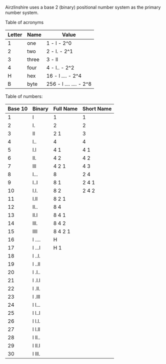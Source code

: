 Airzlinshire uses a base 2 (binary) positional number system as the primary number system.


Table of acronyms

| Letter | Name  | Value                   |
| ------ | ----- | ----------------------- |
| 1      | one   | 1 - l - 2^0             |
| 2      | two   | 2 - l. - 2^1            |
| 3      | three | 3 - ll                  |
| 4      | four  | 4 - l.. - 2^2           |
| H      | hex   | 16 - l .... - 2^4       |
| B      | byte  | 256 - l .... .... - 2^8 |

Table of numbers:

| Base 10 | Binary | Full Name | Short Name |
| ------- | ------ | --------- | ---------- |
| 1       | l      | 1         | 1          |
| 2       | l.     | 2         | 2          |
| 3       | ll     | 2 1       | 3          |
| 4       | l..    | 4         | 4          |
| 5       | l.l    | 4 1       | 4 1        |
| 6       | ll.    | 4 2       | 4 2        |
| 7       | lll    | 4 2 1     | 4 3        |
| 8       | l...   | 8         | 2 4        |
| 9       | l..l   | 8 1       | 2 4 1      |
| 10      | l.l.   | 8 2       | 2 4 2      |
| 11      | l.ll   | 8 2 1     |            |
| 12      | ll..   | 8 4       |            |
| 13      | ll.l   | 8 4 1     |            |
| 14      | lll.   | 8 4 2     |            |
| 15      | llll   | 8 4 2 1   |            |
| 16      | l .... | H         |            |
| 17      | l ...l | H 1       |            |
| 18      | l ..l. |           |            |
| 19      | l ..ll |           |            |
| 20      | l .l.. |           |            |
| 21      | l .l.l |           |            |
| 22      | l .ll. |           |            |
| 23      | l .lll |           |            |
| 24      | l l... |           |            |
| 25      | l l..l |           |            |
| 26      | l l.l. |           |            |
| 27      | l l.ll |           |            |
| 28      | l ll.. |           |            |
| 29      | l ll.l |           |            |
| 30      | l lll. |           |            |
